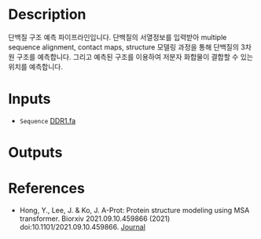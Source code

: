 # Description
 
단백질 구조 예측 파이프라인입니다. 단백질의 서열정보를 입력받아 multiple sequence alignment, contact maps, structure 모델링 과정을 통해 단백질의 3차원 구조를 예측합니다. 그리고 예측된 구조를 이용하여 저분자 화합물이 결합할 수 있는 위치를 예측합니다.

# Inputs

* `Sequence` [DDR1.fa](https://docs.ad3.io/media/apps/proteins/examples/input/DDR1.fa)

# Outputs


# References

* Hong, Y., Lee, J. & Ko, J. A-Prot: Protein structure modeling using MSA transformer. Biorxiv 2021.09.10.459866 (2021) doi:10.1101/2021.09.10.459866. [Journal](https://www.biorxiv.org/content/10.1101/2021.09.10.459866v1)
